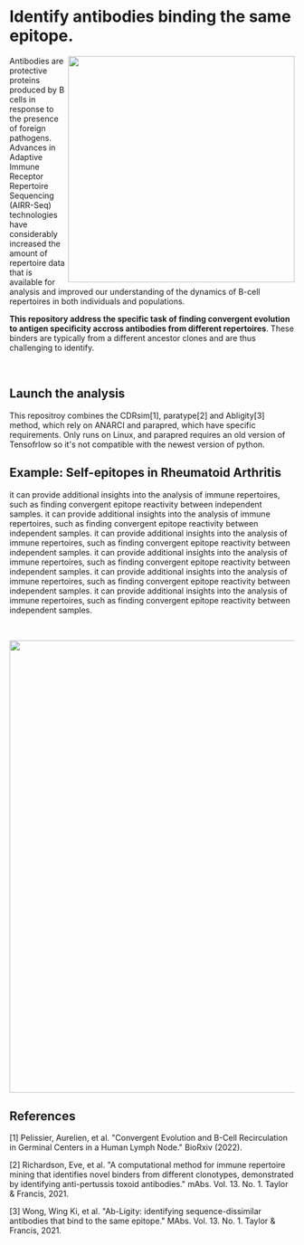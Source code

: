 # Identify antibodies binding the same epitope.

<img align="right" src="https://github.com/Aurelien-Pelissier/Ab-binding/blob/main/img/binder.png" width=400>


Antibodies are protective proteins produced by B cells in response to the presence of foreign pathogens. Advances in Adaptive Immune Receptor Repertoire Sequencing (AIRR-Seq) technologies have considerably increased the amount of repertoire data that is available for analysis and improved our understanding of the dynamics of B-cell repertoires in both individuals and populations. 

**This repository address the specific task of finding convergent evolution to antigen specificity accross antibodies from different repertoires**. These binders are typically from a different ancestor clones and are thus challenging to identify.

&nbsp;

## Launch the analysis

This repositroy combines the CDRsim[1], paratype[2] and Abligity[3] method, which rely on ANARCI and parapred, which have specific requirements. Only runs on Linux, and parapred requires an old version of Tensofrlow so it's not compatible with the newest version of python.


## Example: Self-epitopes in Rheumatoid Arthritis

it can provide additional insights into the analysis of immune repertoires, such as finding convergent
epitope reactivity between independent samples. it can provide additional insights into the analysis of immune repertoires, such as finding convergent
epitope reactivity between independent samples. it can provide additional insights into the analysis of immune repertoires, such as finding convergent
epitope reactivity between independent samples. it can provide additional insights into the analysis of immune repertoires, such as finding convergent
epitope reactivity between independent samples. it can provide additional insights into the analysis of immune repertoires, such as finding convergent
epitope reactivity between independent samples. it can provide additional insights into the analysis of immune repertoires, such as finding convergent
epitope reactivity between independent samples. 

&nbsp;

<img src="https://github.com/Aurelien-Pelissier/Ab-binding/blob/main/img/RAmice.png" width=800>



## References
[//]: <> (This may be the most platform independent comment)

[1] Pelissier, Aurelien, et al. "Convergent Evolution and B-Cell Recirculation in Germinal Centers in a Human Lymph Node." BioRxiv (2022).

[2] Richardson, Eve, et al. "A computational method for immune repertoire mining that identifies novel binders from different clonotypes, demonstrated by identifying anti-pertussis toxoid antibodies." mAbs. Vol. 13. No. 1. Taylor & Francis, 2021.

[3] Wong, Wing Ki, et al. "Ab-Ligity: identifying sequence-dissimilar antibodies that bind to the same epitope." MAbs. Vol. 13. No. 1. Taylor & Francis, 2021.
